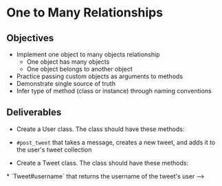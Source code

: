 # One to Many Relationships

## Objectives

* Implement one object to many objects relationship
  * One object has many objects
  * One object belongs to another object
* Practice passing custom objects as arguments to methods
* Demonstrate single source of truth
* Infer type of method (class or instance) through naming conventions

## Deliverables

* Create a User class. The class should have these methods:
<!--   * `#initialize` which takes a username and have a reader method for the username -->
<!--   * `#tweets` that returns an array of Tweet instances -->
  * `#post_tweet` that takes a message, creates a new tweet, and adds it to the user's tweet collection
  
* Create a Tweet class. The class should have these methods:
<!--   * `Tweet#message` that returns a string
  * `Tweet#user` that returns an instance of the user class -->
<!-- <!--   * `Tweet.all` that returns all the Tweets created.
 -->  * `Tweet#username` that returns the username of the tweet's user -->
